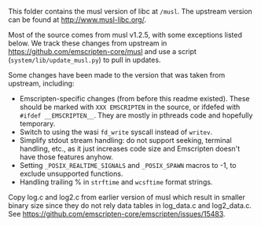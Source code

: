 This folder contains the musl version of libc at `/musl`. The upstream version
can be found at http://www.musl-libc.org/.

Most of the source comes from musl v1.2.5, with some exceptions listed below.
We track these changes from upstream in https://github.com/emscripten-core/musl
and use a script (`system/lib/update_musl.py`) to pull in updates.

Some changes have been made to the version that was taken from upstream, including:

 * Emscripten-specific changes (from before this readme existed). These should be marked with `XXX EMSCRIPTEN` in the source, or ifdefed with `#ifdef __EMSCRIPTEN__`. They are mostly in pthreads code and hopefully temporary.
 * Switch to using the wasi `fd_write` syscall instead of `writev`.
 * Simplify stdout stream handling: do not support seeking, terminal handling, etc., as it just increases code size and Emscripten doesn't have those features anyhow.
 * Setting `_POSIX_REALTIME_SIGNALS` and `_POSIX_SPAWN` macros to -1, to exclude unsupported functions.
 * Handling trailing % in `strftime` and `wcsftime` format strings.

Copy log.c and log2.c from earlier version of musl which result in smaller
binary size since they do not rely data tables in log_data.c and log2_data.c.
See https://github.com/emscripten-core/emscripten/issues/15483.
